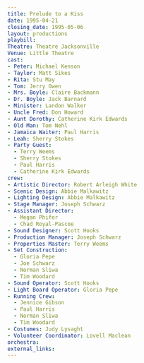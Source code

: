```yaml
---
title: Prelude to a Kiss
date: 1995-04-21
closing_date: 1995-05-06
layout: productions
playbill:
Theatre: Theatre Jacksonville
Venue: Little Theatre
cast:
- Peter: Michael Kenson
- Taylor: Matt Sikes
- Rita: Stu May
- Tom: Jerry Owen
- Mrs. Boyle: Claire Backmann
- Dr. Boyle: Jack Barnard
- Minister: Landon Walker
- Uncle Fred: Don Howard
- Aunt Dorothy: Catherine Kirk Edwards
- Old Man: Tom Nehl
- Jamaica Waiter: Paul Harris
- Leah: Sherry Stokes
- Party Guest:
  - Terry Weems
  - Sherry Stokes
  - Paul Harris
  - Catherine Kirk Edwards
crew:
- Artistic Director: Robert Arleigh White
- Scenic Design: Abbie Malkawitz
- Lighting Design: Abbie Malkawitz
- Stage Manager: Joseph Schwarz
- Assistant Director:
  - Megan Phifer
  - Chad Royal-Pascoe
- Sound Designer: Scott Hooks
- Production Manager: Joseph Schwarz
- Properties Master: Terry Weems
- Set Construction:
  - Gloria Pepe
  - Joe Schwarz
  - Norman Sliwa
  - Tim Woodard
- Sound Operator: Scott Hooks
- Light Board Operator: Gloria Pepe
- Running Crew:
  - Jennice Gibson
  - Paul Harris
  - Norman Sliwa
  - Tim Woodard
- Costumes: Judy Lysaght
- Volunteer Coordinator: Lovell Maclean
orchestra:
external_links:
---
```

